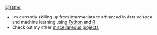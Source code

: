 [![Gitter](https://badges.gitter.im/odenipinedo/community.svg)](https://gitter.im/odenipinedo/community?utm_source=badge&utm_medium=badge&utm_campaign=pr-badge)

- I’m currently skilling up from intermediate to advanced in data science and machine learning using [Python](https://pinedo.org/Python) and [R](https://pinedo.org/R)
- Check out my other [miscellaneous projects](https://pinedo.org/projects)

<!--- 

Here are some ideas to get you started:

- 👯 I’m looking to collaborate on ...
- 🤔 I’m looking for help with ...\
- 💬 Ask me about
- 😄 Pronouns: ...
- ⚡ Fun fact: ...
-->
